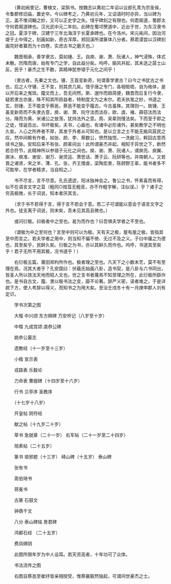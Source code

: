 <!-- { "loadSidebar": true } -->
　　（黄初阙里记，曹植文，梁鹄书。按魏志以黄初二年诏以议郎孔羡为宗圣侯，令鲁郡修旧庙，置史卒。今以碑考之，乃黄初元年，又诏语时时亦异，当以碑为正。盖不惟词翰之妙，又可以正史学之失。惜乎碑刻之有限也。何君阁道，蜀郡太守何君阁道碑也。汉光武中元二年刻。此碑在蜀邛僰道中，近出于世，为东汉隶书之冠。夏淳于碑，汉建宁三年北海淳于长夏承碑也。在今洛州。宋元祐间，因治河堤于土中得之，刻画如新，奇古浑厚。郑回溪所谓篆体八分者。蔡君谟尝以汉碑刻画完好者纂而为十四卷，实虑古书之磨灭也。）

　　魏晋相承，善学隶古，莫如锺、王。自庾、谢、萧、阮诸人，神气浸殊，体式未散。历隋而唐，始有专门之学，自此益分矣。呜呼，媮风并起，其末造之孱士山反。民乎！豪杰之生不数，其精神犹参错于元化之间乎！

　　（隶古者，先秦之文也。锺、王首变新奇，何谓善学隶古？曰今之书犹古之书也，后之人守锺、王不变，则其庶几矣。惜乎唐之专门，各相牴牾，自为格体，是以开后来之嵬琐。籀文而上，吾无间然。斯、邈作而趋简便，魏晋而后复行今隶，疑若隶古亦废，殊不知其所损益者，特制度文为之末尔。若夫执笔之妙，书道之玄，则锺、王不能变乎蔡邕，蔡邕不能变乎籀古。今古虽殊，其理则一。故锺、王虽变新奇而不失隶古意，庾、谢、萧、阮守法而法存，欧、虞、褚、薛窃法而法分。降而为黄、米诸公之放荡，犹持法外之意。周、吴辈则慢法矣。下而至于即之之徒，怪诞百出，书坏极矣。夫书，心画也，有诸中必形诸外。甚矣教学之不明也久矣。人心之所养者不厚，其发于外者从可知也。是以立言之士不能无媮风孱民之叹。然中间赖有作者，如张、颜、李、蔡数公，愤然独悟，一洗敝习，斡回古意而续书之脉。安知后来不有张、颜辈间出！此所谓豪杰并起，相知于异世之下，断然若合符节，此精神所以参错于元化之间也。庾、谢、萧、阮诸人，谓庾亮、庾翼、庾冰、庾准、谢安、谢万、谢灵运、萧思话、萧子云、阮研等也。并南朝人。又若晋之诸贤，宋之羊、薄、孔、张，齐王僧虔，梁陶宏景，陈顾野王辈，能书者多不可胜举，在学者精求，当自知之。）

　　书不尽言，言不尽意。孔氏遗迹，阳冰独神会之。鲁公之书，怀素喜而有得，似不在语言文字之苴（粗同○按苴无粗音，亦不作粗字解，注似误。）乎？诸子之穷高极微，长于词说，知本者厌其言。

　　（求于书不若得于言，得于言不若会于意。若二子可谓能以意会于语言文字之外也。徒支离于词说，则末矣，吾未见其高且微也。）

　　或问衍极。曰极者中之至也。曷为而作也？曰吾惧夫学者之不至也。

　　（谓极为中之至何也？言至中则可以为极。天有天之极，屋有屋之极，皆指其至中而言之。若夫学者之用中，则当知不偏不倚、无过不及之义。子曰中庸之为德也，其至矣乎，民鲜久矣。衍极之为书，亦以其鲜久而作也。呜呼，书道其至矣乎！君子无所不用其极，况书道乎！）

　　右衍极五篇，莆田郑枃所作也。极者理之至也。凡天下之小数末艺，莫不有至理在焉，况其大者乎？孔安国曰：伏羲氏始画八卦，造书契，是八卦与六书同出，皆圣人所以效法天地而昭人文也。世之言书者蔑焉不知至理之所在，此衍极所繇作也。是书自古文、籀、隶以极书法之变，靡不论著。辞严义密，读者难之，于是详疏下方，使人考辞以得义，而知书之为用大矣。至治壬戌冬十有一月庚申郡人刘有定识。

　　学书次第之图

　　大楷 中兴颂 东方朔碑 万安桥记（八岁至十岁）

　　中楷 九成宫颂 虞恭公碑

　　姚恭公墓志

　　遗教经（十一岁至十三岁）

　　小楷 宣示表

　　戎路表 乐毅论

　　力命表 曹娥碑（十四岁至十六岁）

　　行书 兰亭序 圣教序

　　（十七岁十八岁）

　　开皇帖 阴符经

　　献之帖（十九岁二十岁）

　　草书 急就章（二十一岁） 右军帖（二十一岁至二十四岁）

　　旭素帖（二十五岁）

　　篆书 琅邪题（十三岁） 峄山碑（十五岁） 泰山碑

　　张有书

　　周伯琦书

　　蒋冕书

　　古篆 石鼓文

　　钟鼎千文

　　八分 泰山碑铭 景君碑

　　鸿都石经 （二十五岁）

　　费凤碑阴

　　此图所限年岁为中人设耳。若天资高者，十年功可了众体。

　　书法流传之图

　　右图自蔡邕至崔纾皆亲相授受，惟蔡襄毅然独起，可谓间世豪杰之士。 
 
　 
